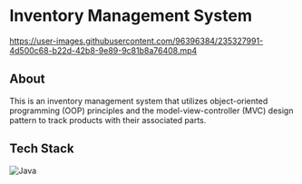 # Inventory Management System
https://user-images.githubusercontent.com/96396384/235327991-4d500c68-b22d-42b8-9e89-9c81b8a76408.mp4
## About
This is an inventory management system that utilizes object-oriented programming (OOP) principles and the model-view-controller (MVC) design pattern to track products with their associated parts.
## Tech Stack
![Java](https://img.shields.io/badge/java-%23ED8B00.svg?style=for-the-badge&logo=openjdk&logoColor=white)
